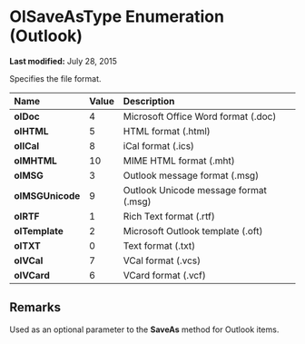 
# OlSaveAsType Enumeration (Outlook)

 **Last modified:** July 28, 2015

Specifies the file format.


|**Name**|**Value**|**Description**|
|:-----|:-----|:-----|
| **olDoc**|4|Microsoft Office Word format (.doc)|
| **olHTML**|5|HTML format (.html)|
| **olICal**|8|iCal format (.ics)|
| **olMHTML**|10|MIME HTML format (.mht)|
| **olMSG**|3|Outlook message format (.msg)|
| **olMSGUnicode**|9|Outlook Unicode message format (.msg)|
| **olRTF**|1|Rich Text format (.rtf)|
| **olTemplate**|2|Microsoft Outlook template (.oft)|
| **olTXT**|0|Text format (.txt)|
| **olVCal**|7|VCal format (.vcs)|
| **olVCard**|6|VCard format (.vcf)|

## Remarks

Used as an optional parameter to the  **SaveAs** method for Outlook items.

